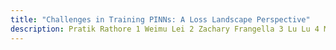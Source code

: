 ```yaml
---
title: "Challenges in Training PINNs: A Loss Landscape Perspective"
description: Pratik Rathore 1 Weimu Lei 2 Zachary Frangella 3 Lu Lu 4 Madeleine Udell 2 3
---
```


